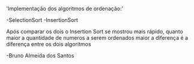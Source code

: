 'Implementação dos  algoritmos de ordenação:'

-SelectionSort
-InsertionSort

Após comparar os dois o Insertion Sort se mostrou mais rápido, quanto maior a quantidade de numeros a serem ordenados maior a diferença é a diferença entre os dois algoritmos

 -Bruno Almeida dos Santos